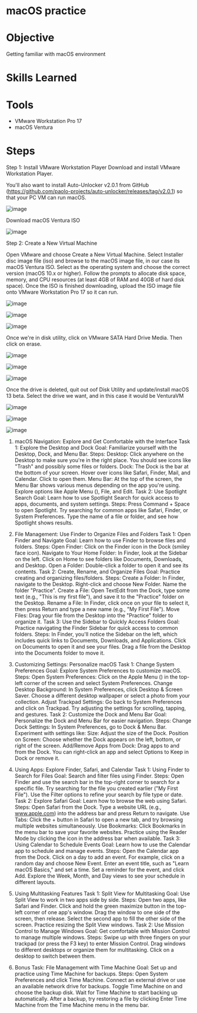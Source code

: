 # macOS practice

# Objective

Getting familiar with macOS environment

# Skills Learned


# Tools
- VMware Workstation Pro 17
- macOS Ventura

# Steps

Step 1: Install VMware Workstation Player
Download and install VMware Workstation Player.

You'll also want to install Auto-Unlocker v2.0.1 from GitHub (https://github.com/paolo-projects/auto-unlocker/releases/tag/v2.0.1) so that your PC VM can run macOS.

![image](https://github.com/user-attachments/assets/1dcc2c30-7785-4f1f-b216-f839e9b2b20a)

Download macOS Ventura ISO 

![image](https://github.com/user-attachments/assets/0429cd8a-2bda-45b8-9d97-b0580d8b2e52)

Step 2: Create a New Virtual Machine

Open VMware and choose Create a New Virtual Machine.
Select Installer disc image file (iso) and browse to the macOS image file, in our case its macOS Ventura ISO.
Select as the operating system and choose the correct version (macOS 10.x or higher).
Follow the prompts to allocate disk space, memory, and CPU resources (at least 4GB of RAM and 40GB of hard disk space).
Once the ISO is finished downloading, upload the ISO image file onto VMware Workstation Pro 17 so it can run.

![image](https://github.com/user-attachments/assets/31ff9dec-33fa-4d89-b809-99db7447e1d9)

![image](https://github.com/user-attachments/assets/dc9c8a99-7850-43a0-8917-fa31c49cc868)

![image](https://github.com/user-attachments/assets/a7c54330-54fc-4d03-9bb4-7bac7676b020)

Once we're in disk utility, click on VMware SATA Hard Drive Media. Then click on erase. 

![image](https://github.com/user-attachments/assets/9087ea2b-f352-457a-bd26-3cc614bbd357)

![image](https://github.com/user-attachments/assets/c16cca9d-eaf2-41de-a54b-38ff24bcc7b6)

![image](https://github.com/user-attachments/assets/8499db94-b437-4fb6-9e0a-7213c78e6f21)

Once the drive is deleted, quit out oof Disk Utility and update/install macOS 13 beta. Select the drive we want, and in this case it would be VenturaVM

![image](https://github.com/user-attachments/assets/ae18a6a8-b7ab-4523-a0ec-7cdd1667ba69)

![image](https://github.com/user-attachments/assets/5da0e0fe-e64d-4240-8257-cfa5cd5610ea)

![image](https://github.com/user-attachments/assets/f6564988-1c27-4426-874e-e0bd856bfc45)

1. macOS Navigation: Explore and Get Comfortable with the Interface
Task 1: Explore the Desktop and Dock
Goal: Familiarize yourself with the Desktop, Dock, and Menu Bar.
Steps:
Desktop: Click anywhere on the Desktop to make sure you're in the right place. You should see icons like "Trash" and possibly some files or folders.
Dock: The Dock is the bar at the bottom of your screen. Hover over icons like Safari, Finder, Mail, and Calendar. Click to open them.
Menu Bar: At the top of the screen, the Menu Bar shows various menus depending on the app you're using. Explore options like Apple Menu (), File, and Edit.
Task 2: Use Spotlight Search
Goal: Learn how to use Spotlight Search for quick access to apps, documents, and system settings.
Steps:
Press Command + Space to open Spotlight.
Try searching for common apps like Safari, Finder, or System Preferences.
Type the name of a file or folder, and see how Spotlight shows results.

2. File Management: Use Finder to Organize Files and Folders
Task 1: Open Finder and Navigate
Goal: Learn how to use Finder to browse files and folders.
Steps:
Open Finder: Click on the Finder icon in the Dock (smiley face icon).
Navigate to Your Home Folder: In Finder, look at the Sidebar on the left. Click on Home to see folders like Documents, Downloads, and Desktop.
Open a Folder: Double-click a folder to open it and see its contents.
Task 2: Create, Rename, and Organize Files
Goal: Practice creating and organizing files/folders.
Steps:
Create a Folder: In Finder, navigate to the Desktop. Right-click and choose New Folder. Name the folder "Practice".
Create a File: Open TextEdit from the Dock, type some text (e.g., "This is my first file"), and save it to the "Practice" folder on the Desktop.
Rename a File: In Finder, click once on your file to select it, then press Return and type a new name (e.g., "My First File").
Move Files: Drag your file from the Desktop into the "Practice" folder to organize it.
Task 3: Use the Sidebar to Quickly Access Folders
Goal: Practice navigating the Finder Sidebar for quick access to common folders.
Steps:
In Finder, you'll notice the Sidebar on the left, which includes quick links to Documents, Downloads, and Applications.
Click on Documents to open it and see your files.
Drag a file from the Desktop into the Documents folder to move it.

3. Customizing Settings: Personalize macOS
Task 1: Change System Preferences
Goal: Explore System Preferences to customize macOS.
Steps:
Open System Preferences: Click on the Apple Menu () in the top-left corner of the screen and select System Preferences.
Change Desktop Background: In System Preferences, click Desktop & Screen Saver. Choose a different desktop wallpaper or select a photo from your collection.
Adjust Trackpad Settings: Go back to System Preferences and click on Trackpad. Try adjusting the settings for scrolling, tapping, and gestures.
Task 2: Customize the Dock and Menu Bar
Goal: Personalize the Dock and Menu Bar for easier navigation.
Steps:
Change Dock Settings: In System Preferences, go to Dock & Menu Bar. Experiment with settings like:
Size: Adjust the size of the Dock.
Position on Screen: Choose whether the Dock appears on the left, bottom, or right of the screen.
Add/Remove Apps from Dock: Drag apps to and from the Dock. You can right-click an app and select Options to Keep in Dock or remove it.

4. Using Apps: Explore Finder, Safari, and Calendar
Task 1: Using Finder to Search for Files
Goal: Search and filter files using Finder.
Steps:
Open Finder and use the search bar in the top-right corner to search for a specific file. Try searching for the file you created earlier ("My First File").
Use the Filter options to refine your search by file type or date.
Task 2: Explore Safari
Goal: Learn how to browse the web using Safari.
Steps:
Open Safari from the Dock.
Type a website URL (e.g., www.apple.com) into the address bar and press Return to navigate.
Use Tabs: Click the + button in Safari to open a new tab, and try browsing multiple websites simultaneously.
Use Bookmarks: Click Bookmarks in the menu bar to save your favorite websites.
Practice using the Reader Mode by clicking the icon in the address bar when available.
Task 3: Using Calendar to Schedule Events
Goal: Learn how to use the Calendar app to schedule and manage events.
Steps:
Open the Calendar app from the Dock.
Click on a day to add an event. For example, click on a random day and choose New Event.
Enter an event title, such as "Learn macOS Basics," and set a time.
Set a reminder for the event, and click Add.
Explore the Week, Month, and Day views to see your schedule in different layouts.

5. Using Multitasking Features
Task 1: Split View for Multitasking
Goal: Use Split View to work in two apps side by side.
Steps:
Open two apps, like Safari and Finder.
Click and hold the green maximize button in the top-left corner of one app's window.
Drag the window to one side of the screen, then release.
Select the second app to fill the other side of the screen.
Practice resizing the Split View windows.
Task 2: Use Mission Control to Manage Windows
Goal: Get comfortable with Mission Control to manage multiple windows.
Steps:
Swipe up with three fingers on your trackpad (or press the F3 key) to enter Mission Control.
Drag windows to different desktops or organize them for multitasking.
Click on a desktop to switch between them.

6. Bonus Task: File Management with Time Machine
Goal: Set up and practice using Time Machine for backups.
Steps:
Open System Preferences and click Time Machine.
Connect an external drive or use an available network drive for backups.
Toggle Time Machine on and choose the backup disk.
Wait for Time Machine to start backing up automatically.
After a backup, try restoring a file by clicking Enter Time Machine from the Time Machine menu in the menu bar.

